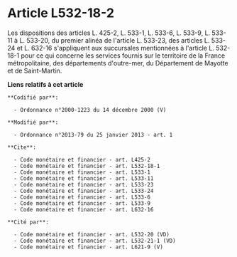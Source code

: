 # Article L532-18-2

Les dispositions des articles L. 425-2, L. 533-1, L. 533-6, L. 533-9, L. 533-11 à L. 533-20, du premier alinéa de l'article
L. 533-23, des articles L. 533-24 et L. 632-16 s'appliquent aux succursales mentionnées à l'article L. 532-18-1 pour ce qui
concerne les services fournis sur le territoire de la France métropolitaine, des départements d'outre-mer, du Département de
Mayotte et de Saint-Martin.

**Liens relatifs à cet article**

	**Codifié par**:

	  - Ordonnance n°2000-1223 du 14 décembre 2000 (V)

	**Modifié par**:

	  - Ordonnance n°2013-79 du 25 janvier 2013 - art. 1

	**Cite**:

	  - Code monétaire et financier - art. L425-2
	  - Code monétaire et financier - art. L532-18-1
	  - Code monétaire et financier - art. L533-1
	  - Code monétaire et financier - art. L533-11
	  - Code monétaire et financier - art. L533-23
	  - Code monétaire et financier - art. L533-24
	  - Code monétaire et financier - art. L533-6
	  - Code monétaire et financier - art. L533-9
	  - Code monétaire et financier - art. L632-16

	**Cité par**:

	  - Code monétaire et financier - art. L532-20 (VD)
	  - Code monétaire et financier - art. L532-21-1 (VD)
	  - Code monétaire et financier - art. L621-9 (V)
